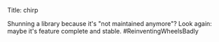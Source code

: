 Title: chirp

Shunning a library because it's "not maintained anymore"? Look again: maybe it's feature complete and stable. #ReinventingWheelsBadly
